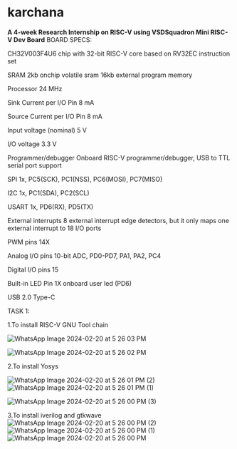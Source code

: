 # karchana
**A 4-week Research Internship on RISC-V using VSDSquadron Mini RISC-V Dev Board**
BOARD SPECS:</p>

CH32V003F4U6 chip with 32-bit RISC-V core based on RV32EC instruction set</p>
SRAM 2kb onchip volatile sram 16kb external program memory</p>
Processor 24 MHz</p>
Sink Current per I/O Pin 8 mA</p>
Source Current per I/O Pin 8 mA</p>
Input voltage (nominal) 5 V</p>
I/O voltage 3.3 V</p>
Programmer/debugger Onboard RISC-V programmer/debugger, USB to TTL serial port support</p>
SPI 1x, PC5(SCK), PC1(NSS), PC6(MOSI), PC7(MISO)</p>
I2C 1x, PC1(SDA), PC2(SCL)</p>
USART 1x, PD6(RX), PD5(TX)</p>
External interrupts 8 external interrupt edge detectors, but it only maps one external interrupt to 18 I/O ports</p>
PWM pins 14X</p>
Analog I/O pins 10-bit ADC, PD0-PD7, PA1, PA2, PC4</p>
Digital I/O pins 15</p>
Built-in LED Pin 1X onboard user led (PD6)</p>
USB 2.0 Type-C</p>
TASK 1:</p>
1.To install RISC-V GNU Tool chain </p>
![WhatsApp Image 2024-02-20 at 5 26 03 PM](https://github.com/Archanakattii/karchana/assets/160317292/2a265643-d661-4a6a-babf-23f62a907f10)

![WhatsApp Image 2024-02-20 at 5 26 02 PM](https://github.com/Archanakattii/karchana/assets/160317292/f4369646-3762-4821-998e-ca4f17e5008e)

2.To install Yosys</p>
![WhatsApp Image 2024-02-20 at 5 26 01 PM (2)](https://github.com/Archanakattii/karchana/assets/160317292/74db1bcc-b5b5-4c90-8f0e-b6f4acc77c3d)
![WhatsApp Image 2024-02-20 at 5 26 01 PM (1)](https://github.com/Archanakattii/karchana/assets/160317292/5e37c28e-a048-4d18-b1f4-53fe4edf3375)

![WhatsApp Image 2024-02-20 at 5 26 00 PM (3)](https://github.com/Archanakattii/karchana/assets/160317292/3a2c62e6-c728-45d9-93d7-e9ed310b2232)


3.To install iverilog and gtkwave
![WhatsApp Image 2024-02-20 at 5 26 00 PM (2)](https://github.com/Archanakattii/karchana/assets/160317292/274ffcf3-ea84-467c-b80a-9ea3d72c3955)
![WhatsApp Image 2024-02-20 at 5 26 00 PM (1)](https://github.com/Archanakattii/karchana/assets/160317292/327420c5-1fb8-4f5d-be1d-b1e6f13b5cac)
![WhatsApp Image 2024-02-20 at 5 26 00 PM](https://github.com/Archanakattii/karchana/assets/160317292/a4ce0873-5d00-4c5a-bd59-b28e64ddceb3)
